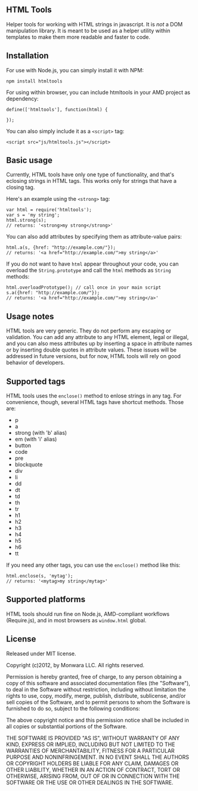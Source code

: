 HTML Tools
----------

Helper tools for working with HTML strings in javascript. It is _not_ a DOM
manipulation library. It is meant to be used as a helper utility within
templates to make them more readable and faster to code.

Installation
------------

For use with Node.js, you can simply install it with NPM:

    npm install htmltools

For using within browser, you can include htmltools in your AMD project as
dependency:

    define(['htmltools'], function(html) {
    
    });

You can also simply include it as a `<script>` tag:

    <script src="js/htmltools.js"></script>

Basic usage
-----------

Currently, HTML tools have only one type of functionality, and that's eclosing
strings in HTML tags. This works only for strings that have a closing tag.

Here's an example using the `<strong>` tag:

    var html = require('htmltools');
    var s = 'my string';
    html.strong(s);
    // returns: '<strong>my strong</strong>'

You can also add attributes by specifying them as attribute-value pairs:

    html.a(s, {href: "http://example.com/"});
    // returns: '<a href="http://example.com/">my string</a>'

If you do not want to have `html` appear throughout your code, you can overload
the `String.prototype` and call the `html` methods as `String` methods:

    html.overloadPrototype(); // call once in your main script
    s.a({href: "http://example.com/"});
    // returns: '<a href="http://example.com/">my string</a>'

Usage notes
-----------

HTML tools are very generic. They do not perform any escaping or validation.
You can add any attribute to any HTML element, legal or illegal, and you can
also mess attributes up by inserting a space in attribute names or by inserting
double quotes in attribute values. These issues will be addressed in future
versions, but for now, HTML tools will rely on good behavior of developers.

Supported tags
--------------

HTML tools uses the `enclose()` method to enlose strings in any tag. For
convenience, though, several HTML tags have shortcut methods. Those are:

 + p 
 + a 
 + strong (with 'b' alias)
 + em (with 'i' alias)
 + button
 + code 
 + pre 
 + blockquote 
 + div 
 + li 
 + dd 
 + dt 
 + td 
 + th
 + tr 
 + h1 
 + h2 
 + h3 
 + h4 
 + h5 
 + h6 
 + tt

If you need any other tags, you can use the `enclose()` method like this:

    html.enclose(s, 'mytag');
    // returns: '<mytag>my string</mytag>'

Supported platforms
-------------------

HTML tools should run fine on Node.js, AMD-compliant workflows (Require.js),
and in most browsers as `window.html` global.

License
-------

Released under MIT license.

Copyright (c)2012, by Monwara LLC. All rights reserved.

Permission is hereby granted, free of charge, to any person obtaining a copy of
this software and associated documentation files (the "Software"), to deal in
the Software without restriction, including without limitation the rights to
use, copy, modify, merge, publish, distribute, sublicense, and/or sell copies
of the Software, and to permit persons to whom the Software is furnished to do
so, subject to the following conditions:

The above copyright notice and this permission notice shall be included in all
copies or substantial portions of the Software.

THE SOFTWARE IS PROVIDED "AS IS", WITHOUT WARRANTY OF ANY KIND, EXPRESS OR
IMPLIED, INCLUDING BUT NOT LIMITED TO THE WARRANTIES OF MERCHANTABILITY,
FITNESS FOR A PARTICULAR PURPOSE AND NONINFRINGEMENT. IN NO EVENT SHALL THE
AUTHORS OR COPYRIGHT HOLDERS BE LIABLE FOR ANY CLAIM, DAMAGES OR OTHER
LIABILITY, WHETHER IN AN ACTION OF CONTRACT, TORT OR OTHERWISE, ARISING FROM,
OUT OF OR IN CONNECTION WITH THE SOFTWARE OR THE USE OR OTHER DEALINGS IN THE
SOFTWARE.
